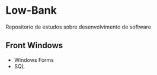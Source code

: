 # Low-Bank
Repositorio de estudos sobre desenvolvimento de software

## Front Windows

- Windows Forms
- SQL
